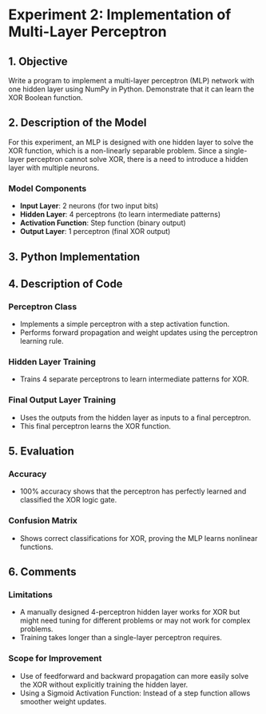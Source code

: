 # Experiment 2: Implementation of Multi-Layer Perceptron

## 1. Objective
Write a program to implement a multi-layer perceptron (MLP) network with one hidden layer using NumPy in Python. Demonstrate that it can learn the XOR Boolean function.

## 2. Description of the Model
For this experiment, an MLP is designed with one hidden layer to solve the XOR function, which is a non-linearly separable problem. Since a single-layer perceptron cannot solve XOR, there is a need to introduce a hidden layer with multiple neurons.

### Model Components
- **Input Layer**: 2 neurons (for two input bits)
- **Hidden Layer**: 4 perceptrons (to learn intermediate patterns)
- **Activation Function**: Step function (binary output)
- **Output Layer**: 1 perceptron (final XOR output)

## 3. Python Implementation 

## 4. Description of Code
### Perceptron Class
- Implements a simple perceptron with a step activation function.
- Performs forward propagation and weight updates using the perceptron learning rule.

### Hidden Layer Training
- Trains 4 separate perceptrons to learn intermediate patterns for XOR.

### Final Output Layer Training
- Uses the outputs from the hidden layer as inputs to a final perceptron.
- This final perceptron learns the XOR function.

## 5. Evaluation
### Accuracy
- 100% accuracy shows that the perceptron has perfectly learned and classified the XOR logic gate.

### Confusion Matrix
- Shows correct classifications for XOR, proving the MLP learns nonlinear functions.

## 6. Comments
### Limitations
- A manually designed 4-perceptron hidden layer works for XOR but might need tuning for different problems or may not work for complex problems.
- Training takes longer than a single-layer perceptron requires.

### Scope for Improvement
- Use of feedforward and backward propagation can more easily solve the XOR without explicitly training the hidden layer.
- Using a Sigmoid Activation Function: Instead of a step function allows smoother weight updates.